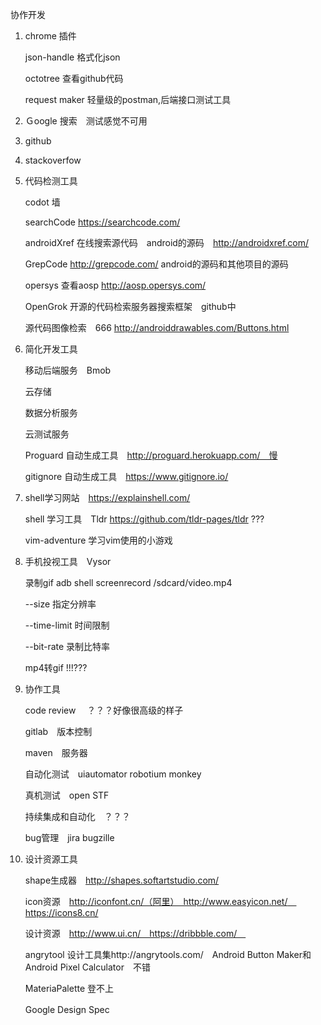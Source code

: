 协作开发

1. chrome 插件

   json-handle 格式化json

   octotree 查看github代码

   request maker 轻量级的postman,后端接口测试工具

2. Ｇoogle 搜索　测试感觉不可用

3. github 

4. stackoverfow

5. 代码检测工具

   codot 墙

   searchCode  https://searchcode.com/

   androidXref 在线搜索源代码　android的源码　http://androidxref.com/

   GrepCode  http://grepcode.com/ android的源码和其他项目的源码

   opersys 查看aosp http://aosp.opersys.com/

   OpenGrok 开源的代码检索服务器搜索框架　github中

   源代码图像检索　666 http://androiddrawables.com/Buttons.html

6. 简化开发工具

   移动后端服务　Bmob

   云存储

   数据分析服务

   云测试服务　

   Proguard 自动生成工具　http://proguard.herokuapp.com/　慢

   gitignore 自动生成工具　https://www.gitignore.io/

7. shell学习网站　https://explainshell.com/

   shell 学习工具　Tldr https://github.com/tldr-pages/tldr ???

   vim-adventure 学习vim使用的小游戏

8. 手机投视工具　Vysor

   录制gif adb shell screenrecord /sdcard/video.mp4

   --size 指定分辨率

   --time-limit 时间限制

   --bit-rate 录制比特率

   mp4转gif !!!???

9. 协作工具

   code review 　？？？好像很高级的样子

   gitlab　版本控制

   maven　服务器

   自动化测试　uiautomator robotium monkey 

   真机测试　open STF 

   持续集成和自动化　？？？

   bug管理　jira bugzille

10. 设计资源工具

    shape生成器　http://shapes.softartstudio.com/

    icon资源　http://iconfont.cn/（阿里）　http://www.easyicon.net/　https://icons8.cn/

    设计资源　http://www.ui.cn/　https://dribbble.com/　

    angrytool 设计工具集http://angrytools.com/　Android Button Maker和Android Pixel Calculator　不错

    MateriaPalette 登不上

    Google Design Spec　 

    ​